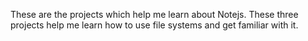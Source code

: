 These are the projects which help me learn about Notejs. 
These three projects help me learn how to use file systems and get familiar with it.
